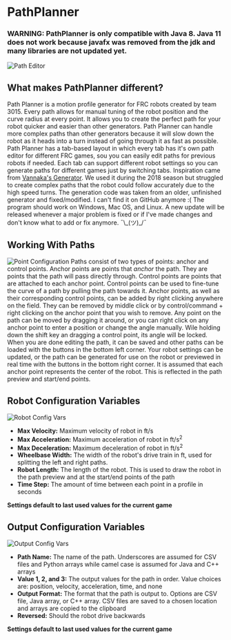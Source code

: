 # PathPlanner
### WARNING: PathPlanner is only compatible with Java 8. Java 11 does not work because javafx was removed from the jdk and many libraries are not updated yet.
![Path Editor](https://i.imgur.com/ELUBEW3.png)
## What makes PathPlanner different?
Path Planner is a motion profile generator for FRC robots created by team 3015. Every path allows for manual tuning of the robot position and the curve radius at every point. It allows you to create the perfect path for your robot quicker and easier than other generators. Path Planner can handle more complex paths than other generators because it will slow down the robot as it heads into a turn instead of going through it as fast as possible. Path Planner has a tab-based layout in which every tab has it's own path editor for different FRC games, sou you can easily edit paths for previous robots if needed. Each tab can support different robot settings so you can generate paths for different games just by switching tabs. Inspiration came from [Vannaka's Generator](https://github.com/vannaka/Motion_Profile_Generator). We used it during the 2018 season but struggled to create complex paths that the robot could follow accurately due to the high speed turns. The generation code was taken from an older, unfinished generator and fixed/modified. I can't find it on GitHub anymore :( The program should work on Windows, Mac OS, and Linux. A new update will be released whenever a major problem is fixed or if I've made changes and don't know what to add or fix anymore. ¯\\\_(ツ)\_/¯

## Working With Paths
![Point Configuration](https://i.imgur.com/dxrpN8w.png)
Paths consist of two types of points: anchor and control points. Anchor points are points that *anchor* the path. They are points that the path will pass directly through. Control points are points that are attached to each anchor point. Control points can be used to fine-tune the curve of a path by pulling the path towards it. Anchor points, as well as their corresponding control points, can be added by right clicking anywhere on the field. They can be removed by middle click or by control/command + right clicking on the anchor point that you wish to remove. Any point on the path can be moved by dragging it around, or you can right click on any anchor point to enter a position or change the angle manually. Wile holding down the shift key an dragging a control point, its angle will be locked. When you are done editing the path, it can be saved and other paths can be loaded with the buttons in the bottom left corner. Your robot settings can be updated, or the path can be generated for use on the robot or previewed in real time with the buttons in the bottom right corner. It is assumed that each anchor point represents the center of the robot. This is reflected in the path preview and start/end points.

## Robot Configuration Variables
![Robot Config Vars](https://i.imgur.com/uzKuzzH.png)
* **Max Velocity:** Maximum velocity of robot in ft/s
* **Max Acceleration:** Maximum acceleration of robot in ft/s<sup>2</sup>
* **Max Deceleration:** Maximum deceleration of robot in ft/s<sup>2</sup>
* **Wheelbase Width:** The width of the robot's drive train in ft, used for splitting the left and right paths.
* **Robot Length:** The length of the robot. This is used to draw the robot in the path preview and at the start/end points of the path
* **Time Step:** The amount of time between each point in a profile in seconds

**Settings default to last used values for the current game**

## Output Configuration Variables
![Output Config Vars](https://i.imgur.com/HrsIVQA.png)
* **Path Name:** The name of the path. Underscores are assumed for CSV files and Python arrays while camel case is assumed for Java and C++ arrays
* **Value 1, 2, and 3:** The output values for the path in order. Value choices are: position, velocity, acceleration, time, and none
* **Output Format:** The format that the path is output to. Options are CSV file, Java array, or C++ array. CSV files are saved to a chosen location and arrays are copied to the clipboard
* **Reversed:** Should the robot drive backwards

**Settings default to last used values for the current game**
